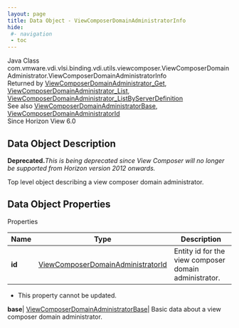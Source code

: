 ```yaml
---
layout: page
title: Data Object - ViewComposerDomainAdministratorInfo
hide:
 #- navigation
 - toc
---
```






Java Class
    com.vmware.vdi.vlsi.binding.vdi.utils.viewcomposer.ViewComposerDomainAdministrator.ViewComposerDomainAdministratorInfo  
Returned by
     [ViewComposerDomainAdministrator_Get](vdi.utils.viewcomposer.ViewComposerDomainAdministrator.md#get), [ViewComposerDomainAdministrator_List](vdi.utils.viewcomposer.ViewComposerDomainAdministrator.md#list), [ViewComposerDomainAdministrator_ListByServerDefinition](vdi.utils.viewcomposer.ViewComposerDomainAdministrator.md#listByServerDefinition)  
See also
     [ViewComposerDomainAdministratorBase](vdi.utils.viewcomposer.ViewComposerDomainAdministrator.DomainAdministratorBase.md), [ViewComposerDomainAdministratorId](vdi.entity.ViewComposerDomainAdministratorId.md)  
Since 
    Horizon View 6.0

## Data Object Description 

**Deprecated.**_This is being deprecated since View Composer will no longer be supported from Horizon version 2012 onwards._

Top level object describing a view composer domain administrator. 

## Data Object Properties

Properties

Name |  Type |  Description   
---|---|---  
**id**| [ViewComposerDomainAdministratorId](vdi.entity.ViewComposerDomainAdministratorId.md)|  Entity id for the view composer domain administrator.   


 * This property cannot be updated.

  
**base**| [ViewComposerDomainAdministratorBase](vdi.utils.viewcomposer.ViewComposerDomainAdministrator.DomainAdministratorBase.md)|  Basic data about a view composer domain administrator.   
  
  
  
   
  
  


